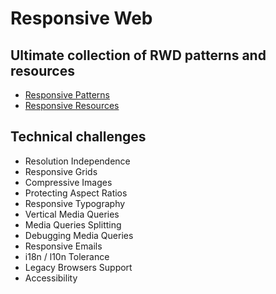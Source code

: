 # Responsive Web

## Ultimate collection of RWD patterns and resources
* [Responsive Patterns](https://bradfrost.github.io/this-is-responsive/patterns.html)
* [Responsive Resources](https://bradfrost.github.io/this-is-responsive/resources.html)

## Technical challenges
* Resolution Independence
* Responsive Grids 
* Compressive Images
* Protecting Aspect Ratios
* Responsive Typography
* Vertical Media Queries
* Media Queries Splitting
* Debugging Media Queries
* Responsive Emails
* i18n / l10n Tolerance
* Legacy Browsers Support
* Accessibility
